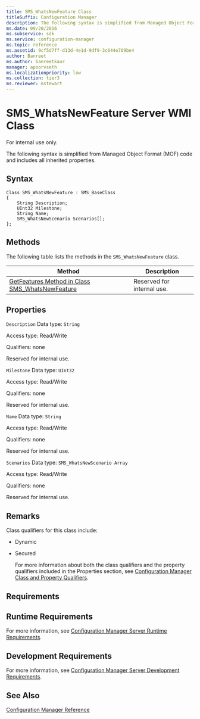 ```yaml
---
title: SMS_WhatsNewFeature Class
titleSuffix: Configuration Manager
description: The following syntax is simplified from Managed Object Format (MOF) code and includes all inherited properties.
ms.date: 09/20/2016
ms.subservice: sdk
ms.service: configuration-manager
ms.topic: reference
ms.assetid: 9cf5d7ff-d13d-4e1d-9df9-3c644e709be4
author: Banreet
ms.author: banreetkaur
manager: apoorvseth
ms.localizationpriority: low
ms.collection: tier3
ms.reviewer: mstewart
---
```

# SMS_WhatsNewFeature Server WMI Class
For internal use only.

 The following syntax is simplified from Managed Object Format (MOF) code and includes all inherited properties.

## Syntax

```
Class SMS_WhatsNewFeature : SMS_BaseClass
{
    String Description;
    UInt32 Milestone;
    String Name;
    SMS_WhatsNewScenario Scenarios[];
};

```

## Methods
 The following table lists the methods in the `SMS_WhatsNewFeature` class.

|Method|Description|
|------------|-----------------|
|[GetFeatures Method in Class SMS_WhatsNewFeature](../../../develop/reference/misc/getfeatures-method-in-class-sms_whatsnewfeature.md)|Reserved for internal use.|

## Properties
 `Description`
 Data type: `String`

 Access type: Read/Write

 Qualifiers: none

 Reserved for internal use.

 `Milestone`
 Data type: `UInt32`

 Access type: Read/Write

 Qualifiers: none

 Reserved for internal use.

 `Name`
 Data type: `String`

 Access type: Read/Write

 Qualifiers: none

 Reserved for internal use.

 `Scenarios`
 Data type: `SMS_WhatsNewScenario Array`

 Access type: Read/Write

 Qualifiers: none

 Reserved for internal use.

## Remarks
 Class qualifiers for this class include:

- Dynamic

- Secured

  For more information about both the class qualifiers and the property qualifiers included in the Properties section, see [Configuration Manager Class and Property Qualifiers](../../../develop/reference/misc/class-and-property-qualifiers.md).

## Requirements

## Runtime Requirements
 For more information, see [Configuration Manager Server Runtime Requirements](../../../develop/core/reqs/server-runtime-requirements.md).

## Development Requirements
 For more information, see [Configuration Manager Server Development Requirements](../../../develop/core/reqs/server-development-requirements.md).

## See Also
 [Configuration Manager Reference](../../../develop/reference/configuration-manager-reference.md)
